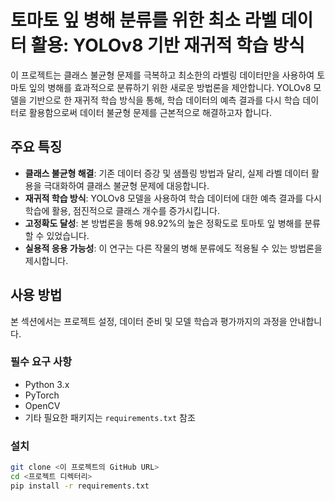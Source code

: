 # 토마토 잎 병해 분류를 위한 최소 라벨 데이터 활용: YOLOv8 기반 재귀적 학습 방식

이 프로젝트는 클래스 불균형 문제를 극복하고 최소한의 라벨링 데이터만을 사용하여 토마토 잎의 병해를 효과적으로 분류하기 위한 새로운 방법론을 제안합니다. YOLOv8 모델을 기반으로 한 재귀적 학습 방식을 통해, 학습 데이터의 예측 결과를 다시 학습 데이터로 활용함으로써 데이터 불균형 문제를 근본적으로 해결하고자 합니다.

## 주요 특징

- **클래스 불균형 해결**: 기존 데이터 증강 및 샘플링 방법과 달리, 실제 라벨 데이터 활용을 극대화하여 클래스 불균형 문제에 대응합니다.
- **재귀적 학습 방식**: YOLOv8 모델을 사용하여 학습 데이터에 대한 예측 결과를 다시 학습에 활용, 점진적으로 클래스 개수를 증가시킵니다.
- **고정확도 달성**: 본 방법론을 통해 98.92%의 높은 정확도로 토마토 잎 병해를 분류할 수 있었습니다.
- **실용적 응용 가능성**: 이 연구는 다른 작물의 병해 분류에도 적용될 수 있는 방법론을 제시합니다.

## 사용 방법

본 섹션에서는 프로젝트 설정, 데이터 준비 및 모델 학습과 평가까지의 과정을 안내합니다.

### 필수 요구 사항

- Python 3.x
- PyTorch
- OpenCV
- 기타 필요한 패키지는 `requirements.txt` 참조

### 설치

```bash
git clone <이 프로젝트의 GitHub URL>
cd <프로젝트 디렉터리>
pip install -r requirements.txt
